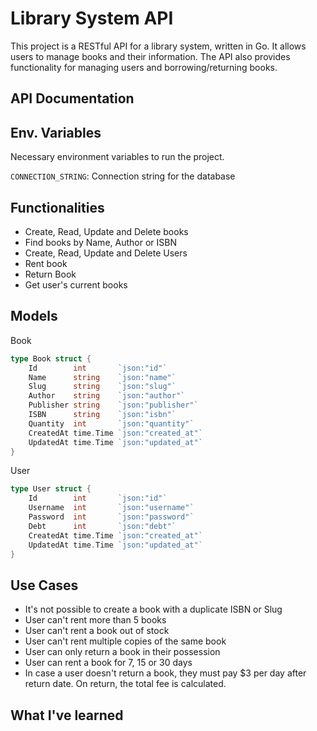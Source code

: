 # Library System API

This project is a RESTful API for a library system, written in Go. It allows users to manage books and their information. The API also provides functionality for managing users and borrowing/returning books.

## API Documentation

## Env. Variables

Necessary environment variables to run the project.

`CONNECTION_STRING`: Connection string for the database

## Functionalities

- Create, Read, Update and Delete books
- Find books by Name, Author or ISBN
- Create, Read, Update and Delete Users
- Rent book
- Return Book
- Get user's current books

## Models

Book

```go
type Book struct {
	Id        int       `json:"id"`
	Name      string    `json:"name"`
	Slug      string    `json:"slug"`
	Author    string    `json:"author"`
	Publisher string    `json:"publisher"`
	ISBN      string    `json:"isbn"`
	Quantity  int       `json:"quantity"`
	CreatedAt time.Time `json:"created_at"`
	UpdatedAt time.Time `json:"updated_at"`
}
```

User

```go
type User struct {
	Id        int       `json:"id"`
	Username  int       `json:"username"`
	Password  int       `json:"password"`
	Debt      int       `json:"debt"`
	CreatedAt time.Time `json:"created_at"`
	UpdatedAt time.Time `json:"updated_at"`
}
```

## Use Cases

- It's not possible to create a book with a duplicate ISBN or Slug
- User can't rent more than 5 books
- User can't rent a book out of stock
- User can't rent multiple copies of the same book
- User can only return a book in their possession
- User can rent a book for 7, 15 or 30 days
- In case a user doesn't return a book, they must pay $3 per day after return date. On return, the total fee is calculated.

## What I've learned
